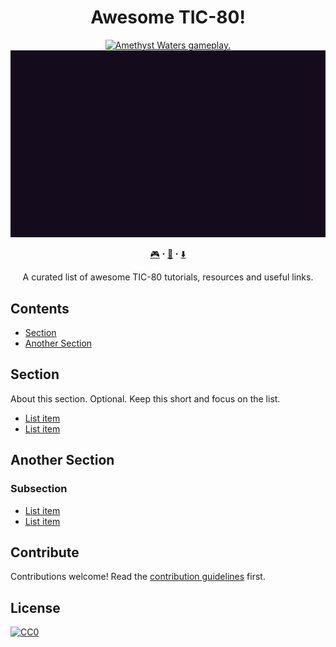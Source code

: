 <h1 align="center">Awesome TIC-80!</h1>
<p align="center">
<a href="https://awesome.re"><img src="https://awesome.re/badge-flat2.svg" alt="Amethyst Waters gameplay."></img></a>
<img src="./tic80.gif" alt="TIC-80 features."></img>
</p>
<p align="center"><a href="https://tic.computer/play">🎮</a> ꞏ <a href="https://github.com/nesbox/TIC-80/wiki">📖</a> ꞏ <a href="https://tic.computer/create">⬇️</a></p>
<p align="center">A curated list of awesome TIC-80 tutorials, resources and useful links.</p>


## Contents

- [Section](#section)
- [Another Section](#another-section)


## Section

About this section. Optional. Keep this short and focus on the list.

- [List item](http://example.com)
- [List item](http://example.com)


## Another Section

### Subsection

- [List item](http://example.com)
- [List item](http://example.com)


## Contribute

Contributions welcome! Read the [contribution guidelines](contributing.md) first.


## License

[![CC0](https://mirrors.creativecommons.org/presskit/buttons/88x31/svg/cc-zero.svg)](https://creativecommons.org/publicdomain/zero/1.0)
